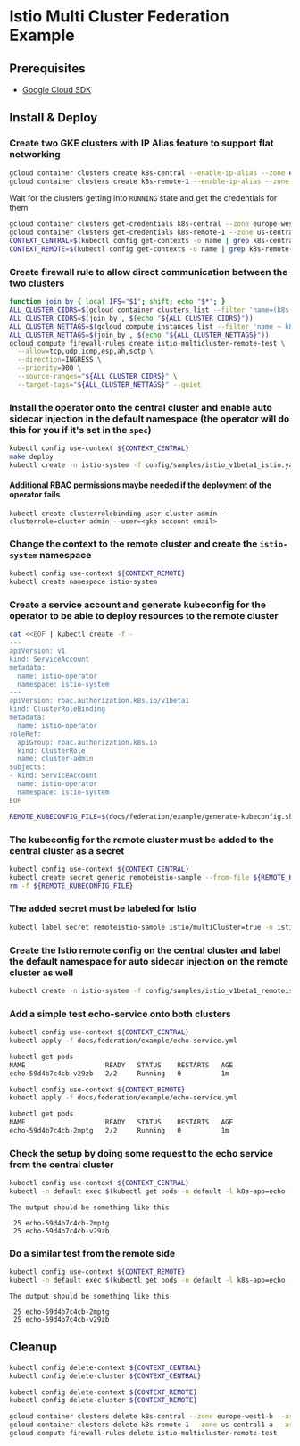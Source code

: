 # Istio Multi Cluster Federation Example

## Prerequisites

- [Google Cloud SDK](https://cloud.google.com/sdk/docs/quickstarts)

## Install & Deploy

### Create two GKE clusters with IP Alias feature to support flat networking

```bash
gcloud container clusters create k8s-central --enable-ip-alias --zone europe-west1-b --machine-type n1-standard-2 --num-nodes=1 --preemptible --async
gcloud container clusters create k8s-remote-1 --enable-ip-alias --zone us-central1-a --machine-type n1-standard-2 --num-nodes=1 --preemptible --async
```

Wait for the clusters getting into `RUNNING` state and get the credentials for them

```bash
gcloud container clusters get-credentials k8s-central --zone europe-west1-b
gcloud container clusters get-credentials k8s-remote-1 --zone us-central1-a
CONTEXT_CENTRAL=$(kubectl config get-contexts -o name | grep k8s-central)
CONTEXT_REMOTE=$(kubectl config get-contexts -o name | grep k8s-remote-1)
```

### Create firewall rule to allow direct communication between the two clusters

```bash
function join_by { local IFS="$1"; shift; echo "$*"; }
ALL_CLUSTER_CIDRS=$(gcloud container clusters list --filter 'name=(k8s-central,k8s-remote-1)' --format='value(clusterIpv4Cidr)' | sort | uniq)
ALL_CLUSTER_CIDRS=$(join_by , $(echo "${ALL_CLUSTER_CIDRS}"))
ALL_CLUSTER_NETTAGS=$(gcloud compute instances list --filter 'name ~ k8s-central|k8s-remote-1' --format='value(tags.items.[0])' | sort | uniq)
ALL_CLUSTER_NETTAGS=$(join_by , $(echo "${ALL_CLUSTER_NETTAGS}"))
gcloud compute firewall-rules create istio-multicluster-remote-test \
  --allow=tcp,udp,icmp,esp,ah,sctp \
  --direction=INGRESS \
  --priority=900 \
  --source-ranges="${ALL_CLUSTER_CIDRS}" \
  --target-tags="${ALL_CLUSTER_NETTAGS}" --quiet
```

### Install the operator onto the central cluster and enable auto sidecar injection in the default namespace (the operator will do this for you if it's set in the `spec`)

```bash
kubectl config use-context ${CONTEXT_CENTRAL}
make deploy
kubectl create -n istio-system -f config/samples/istio_v1beta1_istio.yaml
```

#### Additional RBAC permissions maybe needed if the deployment of the operator fails

```text
kubectl create clusterrolebinding user-cluster-admin --clusterrole=cluster-admin --user=<gke account email>
```

### Change the context to the remote cluster and create the `istio-system` namespace

```bash
kubectl config use-context ${CONTEXT_REMOTE}
kubectl create namespace istio-system
```

### Create a service account and generate kubeconfig for the operator to be able to deploy resources to the remote cluster

```bash
cat <<EOF | kubectl create -f -
---
apiVersion: v1
kind: ServiceAccount
metadata:
  name: istio-operator
  namespace: istio-system
---
apiVersion: rbac.authorization.k8s.io/v1beta1
kind: ClusterRoleBinding
metadata:
  name: istio-operator
roleRef:
  apiGroup: rbac.authorization.k8s.io
  kind: ClusterRole
  name: cluster-admin
subjects:
- kind: ServiceAccount
  name: istio-operator
  namespace: istio-system
EOF

REMOTE_KUBECONFIG_FILE=$(docs/federation/example/generate-kubeconfig.sh)
```

### The kubeconfig for the remote cluster must be added to the central cluster as a secret

```bash
kubectl config use-context ${CONTEXT_CENTRAL}
kubectl create secret generic remoteistio-sample --from-file ${REMOTE_KUBECONFIG_FILE} -n istio-system
rm -f ${REMOTE_KUBECONFIG_FILE}
```

### The added secret must be labeled for Istio

```bash
kubectl label secret remoteistio-sample istio/multiCluster=true -n istio-system
```

### Create the Istio remote config on the central cluster and label the default namespace for auto sidecar injection on the remote cluster as well

```bash
kubectl create -n istio-system -f config/samples/istio_v1beta1_remoteistio.yaml
```

### Add a simple test echo-service onto both clusters

```bash
kubectl config use-context ${CONTEXT_CENTRAL}
kubectl apply -f docs/federation/example/echo-service.yml

kubectl get pods
NAME                    READY   STATUS    RESTARTS   AGE
echo-59d4b7c4cb-v29zb   2/2     Running   0          1m

kubectl config use-context ${CONTEXT_REMOTE}
kubectl apply -f docs/federation/example/echo-service.yml

kubectl get pods
NAME                    READY   STATUS    RESTARTS   AGE
echo-59d4b7c4cb-2mptg   2/2     Running   0          1m
```

### Check the setup by doing some request to the echo service from the central cluster

```bash
kubectl config use-context ${CONTEXT_CENTRAL}
kubectl -n default exec $(kubectl get pods -n default -l k8s-app=echo -o jsonpath={.items..metadata.name}) -c echo-service -ti -- sh -c 'for i in `seq 1 50`; do curl -s echo | grep -i hostname | cut -d " " -f 2; done | sort | uniq -c'
```

`The output should be something like this`

     25 echo-59d4b7c4cb-2mptg
     25 echo-59d4b7c4cb-v29zb

### Do a similar test from the remote side

```bash
kubectl config use-context ${CONTEXT_REMOTE}
kubectl -n default exec $(kubectl get pods -n default -l k8s-app=echo -o jsonpath={.items..metadata.name}) -c echo-service -ti -- sh -c 'for i in `seq 1 50`; do curl -s echo | grep -i hostname | cut -d " " -f 2; done | sort | uniq -c'
```

`The output should be something like this`

     25 echo-59d4b7c4cb-2mptg
     25 echo-59d4b7c4cb-v29zb

## Cleanup

```bash
kubectl config delete-context ${CONTEXT_CENTRAL}
kubectl config delete-cluster ${CONTEXT_CENTRAL}

kubectl config delete-context ${CONTEXT_REMOTE}
kubectl config delete-cluster ${CONTEXT_REMOTE}

gcloud container clusters delete k8s-central --zone europe-west1-b --async
gcloud container clusters delete k8s-remote-1 --zone us-central1-a --async
gcloud compute firewall-rules delete istio-multicluster-remote-test
```
